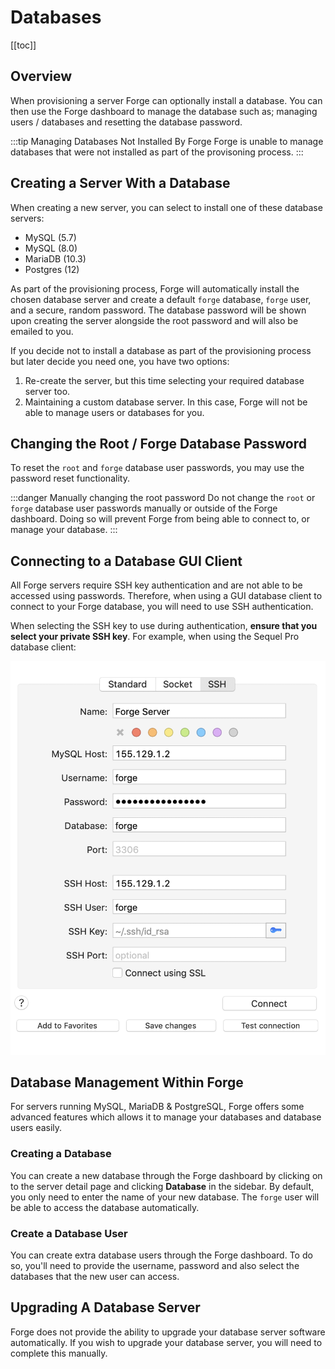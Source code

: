 # Databases

[[toc]]

## Overview

When provisioning a server Forge can optionally install a database. You can then use the Forge dashboard to manage the database such as; managing users / databases and resetting the database password. 

:::tip Managing Databases Not Installed By Forge
Forge is unable to manage databases that were not installed as part of the provisoning process.
:::

## Creating a Server With a Database

When creating a new server, you can select to install one of these database servers:

- MySQL (5.7)
- MySQL (8.0)
- MariaDB (10.3)
- Postgres (12)

As part of the provisioning process, Forge will automatically install the chosen database server and create a default `forge` database, `forge` user, and a secure, random password. The database password will be shown upon creating the server alongside the root password and will also be emailed to you.

If you decide not to install a database as part of the provisioning process but later decide you need one, you have two options:

1. Re-create the server, but this time selecting your required database server too.
2. Maintaining a custom database server. In this case, Forge will not be able to manage users or databases for you.

## Changing the Root / Forge Database Password

To reset the `root` and `forge` database user passwords, you may use the password reset functionality.

:::danger Manually changing the root password
Do not change the `root` or `forge` database user passwords manually or outside of the Forge dashboard. Doing so will prevent Forge from being able to connect to, or manage your database.
:::

## Connecting to a Database GUI Client

All Forge servers require SSH key authentication and are not able to be accessed using passwords. Therefore, when using a GUI database client to connect to your Forge database, you will need to use SSH authentication.

When selecting the SSH key to use during authentication, **ensure that you select your private SSH key**. For example, when using the Sequel Pro database client:

![Database GUI](./img/db-gui.png)

## Database Management Within Forge

For servers running MySQL, MariaDB & PostgreSQL, Forge offers some advanced features which allows it to manage your databases and database users easily.

### Creating a Database

You can create a new database through the Forge dashboard by clicking on to the server detail page and clicking **Database** in the sidebar. By default, you only need to enter the name of your new database. The `forge` user will be able to access the database automatically.

### Create a Database User

You can create extra database users through the Forge dashboard. To do so, you'll need to provide the username, password and also select the databases that the new user can access. 

## Upgrading A Database Server

Forge does not provide the ability to upgrade your database server software automatically. If you wish to upgrade your database server, you will need to complete this manually.
